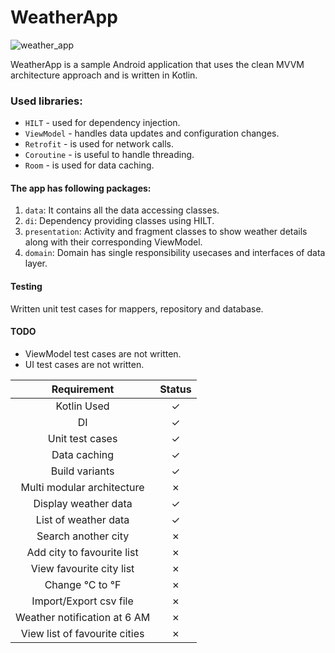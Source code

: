 # WeatherApp


![weather_app](https://user-images.githubusercontent.com/17182822/150668937-75fedd0e-14b6-40eb-baea-dfa7d00da8d2.png)

WeatherApp is a sample Android application that uses the clean MVVM architecture approach and is written in Kotlin.

### Used libraries: ###
- `HILT` - used for dependency injection.
- `ViewModel` - handles data updates and configuration changes.
- `Retrofit` - is used for network calls.
- `Coroutine` - is useful to handle threading.
- `Room` - is used for data caching.

#### The app has following packages:
1. `data`: It contains all the data accessing classes.
2. `di`: Dependency providing classes using HILT.
3. `presentation`: Activity and fragment classes to show weather details along with their corresponding ViewModel.
4. `domain`: Domain has single responsibility usecases and interfaces of data layer.

#### Testing
Written unit test cases for mappers, repository and database.

#### TODO
- ViewModel test cases are not written.
- UI test cases are not written.

| Requirement                  | Status |   
| :--------------------------: | :----: | 
| Kotlin Used                  | &check;|
| DI                           | &check;|
| Unit test cases              | &check;|
| Data caching                 | &check;|
| Build variants               | &check;|
| Multi modular architecture   | &cross;| 
| Display weather data         | &check;|
| List of weather data         | &check;|
| Search another city          | &cross;|  
| Add city to favourite list   | &cross;|
| View favourite city list     | &cross;|
| Change °C to °F              | &cross;|
| Import/Export csv file       | &cross;|
| Weather notification at 6 AM | &cross;|
| View list of favourite cities| &cross;|
